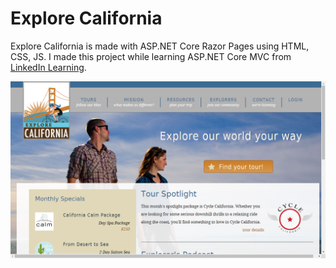 # Explore California
Explore California is made with ASP.NET Core Razor Pages using HTML, CSS, JS. I made this project while learning ASP.NET Core MVC from [LinkedIn Learning](https://www.linkedin.com/learning/learning-asp-dot-net-core-mvc).

![](https://github.com/diwashrestha/ExploreCalifornia/blob/master/Screenshot%20(44).png?raw=true)
